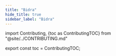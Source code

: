 ```yaml
---
title: "Bidra"
hide_title: true
sidebar_label: "Bidra"
---
```


import Contributing, {toc as ContributingTOC} from "@site/../CONTRIBUTING.md"

<Contributing />

export const toc = ContributingTOC;

